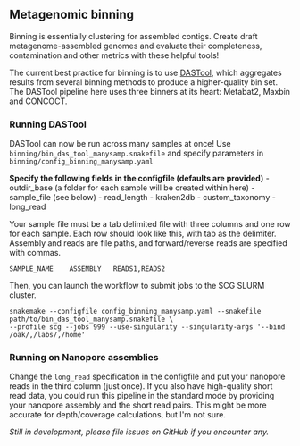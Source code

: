 ## Metagenomic binning
Binning is essentially clustering for assembled contigs. Create draft metagenome-assembled genomes and evaluate their completeness, contamination and other metrics with these helpful tools!

The current best practice for binning is to use [DASTool](https://www.nature.com/articles/s41564-018-0171-1), which aggregates results from several binning methods to produce a higher-quality bin set. The DASTool pipeline here uses three binners at its heart: Metabat2, Maxbin and CONCOCT. 

### Running DASTool
DASTool can now be run across many samples at once! Use `binning/bin_das_tool_manysamp.snakefile` and specify parameters in `binning/config_binning_manysamp.yaml`

**Specify the following fields in the configfile (defaults are provided)**
    - outdir_base (a folder for each sample will be created within here)
    - sample_file (see below)
    - read_length 
    - kraken2db
    - custom_taxonomy
    - long_read

Your sample file must be a tab delimited file with three columns and one row for each sample. Each row should look like this, with tab as the delimiter. Assembly and reads are file paths, and forward/reverse reads are specified with commas.
```
SAMPLE_NAME    ASSEMBLY   READS1,READS2
```

Then, you can launch the workflow to submit jobs to the SCG SLURM cluster.
```
snakemake --configfile config_binning_manysamp.yaml --snakefile path/to/bin_das_tool_manysamp.snakefile \
--profile scg --jobs 999 --use-singularity --singularity-args '--bind /oak/,/labs/,/home'
```

### Running on Nanopore assemblies
Change the `long_read` specification in the configfile and put your nanopore reads in the third column (just once). If you also have high-quality short read data, you could run this pipeline in the standard mode by providing your nanopore assembly and the short read pairs. This might be more accurate for depth/coverage calculations, but I'm not sure. 

*Still in development, please file issues on GitHub if you encounter any.*